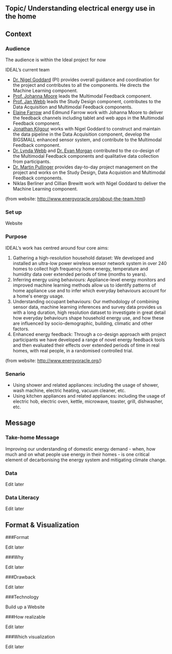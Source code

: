 ## Topic/ Understanding electrical energy use in the home

## Context

### Audience

The audience is within the Ideal project for now

IDEAL’s current team 

- [Dr. Nigel Goddard](http://www.energyoracle.org/nigel-goddard.html) (PI) provides overall guidance and coordination for the project and contributes to all the components. He directs the Machine Learning component. 
- [Prof. Johanna Moore](http://www.energyoracle.org/johanna-moore.html) leads the Multimodal Feedback component. 
- [Prof. Jan Webb](http://www.energyoracle.org/jan-webb.html) leads the Study Design component, contributes to the Data Acquisition and Multimodal Feedback components. 
- [Elaine Farrow](http://www.energyoracle.org/elaine-farrow.html) and Edmund Farrow work with Johanna Moore to deliver the feedback channels including tablet and web apps in the Multimodal Feedback component. 
- [Jonathan Kilgour](http://www.energyoracle.org/jonathan-kilgour.html) works with Nigel Goddard to construct and maintain the data pipeline in the Data Acquisition component, develop the BIGSMALL enhanced sensor system, and contribute to the Multimodal Feedback component. 
- [Dr. Lynda Webb](http://www.energyoracle.org/lynda-webb.html) and [Dr. Evan Morgan](http://www.energyoracle.org/evan-morgan.html) contributed to the co-design of the Multimodal Feedback components and qualitative data collection from participants. 
- [Dr. Martin Pullinger](http://www.energyoracle.org/martin-pullinger.html) provides day-to-day project management on the project and works on the Study Design, Data Acquistion and Multimodal Feedback components. 
- Niklas Berliner and Cillian Brewitt work with Nigel Goddard to deliver the Machine Learning component. 

 (from website: <http://www.energyoracle.org/about-the-team.html>)

### Set up

Website

### Purpose

IDEAL’s work has centred around four core aims: 

1. Gathering a high-resolution household dataset: We developed and installed an ultra-low power wireless sensor network system in over 240 homes to collect high frequency home energy, temperature and humidity data over extended periods of time (months to years). 
2. Inferring energy using behaviours: Appliance-level energy monitors and improved machine learning methods allow us to identify patterns of home appliance use and to infer which everyday behaviours account for a home's energy usage. 
3. Understanding occupant behaviours: Our methodology of combining sensor data, machine learning inferences and survey data provides us with a long duration, high resolution dataset to investigate in great detail how everyday behaviours shape household energy use, and how these are influenced by socio-demographic, building, climatic and other factors.  
4. Enhanced energy feedback: Through a co-design approach with project participants we have developed a range of novel energy feedback tools and then evaluated their effects over extended periods of time in real homes, with real people, in a randomised controlled trial. 

 (from website: <http://www.energyoracle.org/>)

### Senario

- Using shower and related appliances: including the usage of shower, wash machine, electric heating, vacuum cleaner, etc.
- Using kitchen appliances and related appliances: including the usage of electric hob, electric oven, kettle, microwave, toaster, grill, dishwasher, etc.

## Message

### Take-home Message

Improving our understanding of domestic energy demand - when, how much and on what people use energy in their homes - is one critical element of decarbonising the energy system and mitigating climate change. 

### Data

Edit later

### Data Literacy

Edit later

## Format & Visualization

###Format

Edit later

###Why

Edit later

###Drawback

Edit later

###Technology

Build up a Website

###How realizable

Edit later

###Which visualization

Edit later
